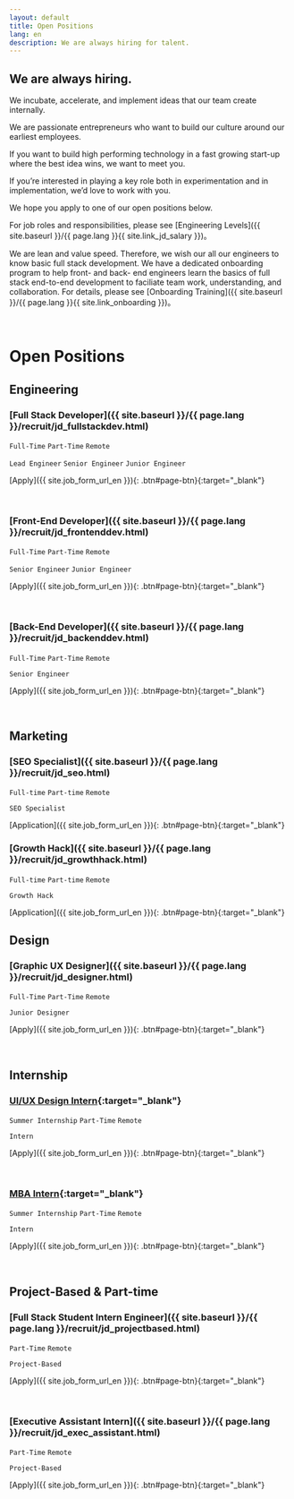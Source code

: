 ```yaml
---
layout: default
title: Open Positions
lang: en
description: We are always hiring for talent.
---
```




## We are always hiring.

We incubate, accelerate, and implement ideas that our team create internally.

We are passionate entrepreneurs who want to build our culture around our earliest employees.

If you want to build high performing technology in a fast growing start-up where the best idea wins, we want to meet you.

If you’re interested in playing a key role both in experimentation and in implementation, we’d love to work with you. 

We hope you apply to one of our open positions below.

For job roles and responsibilities, please see [Engineering Levels]({{ site.baseurl }}/{{ page.lang }}{{ site.link_jd_salary }})。

We are lean and value speed. Therefore, we wish our all our engineers to know basic full stack development. We have a dedicated onboarding program to help front- and back- end engineers learn the basics of full stack end-to-end development to faciliate team work, understanding, and collaboration. For details, please see [Onboarding Training]({{ site.baseurl }}/{{ page.lang }}{{ site.link_onboarding }})。

<br>

# Open Positions

## Engineering

### [Full Stack Developer]({{ site.baseurl }}/{{ page.lang }}/recruit/jd_fullstackdev.html)

`Full-Time` `Part-Time` `Remote`

`Lead Engineer`  `Senior Engineer`  `Junior Engineer`

[Apply]({{ site.job_form_url_en }}){: .btn#page-btn}{:target="_blank"}

<br>

### [Front-End Developer]({{ site.baseurl }}/{{ page.lang }}/recruit/jd_frontenddev.html)

`Full-Time` `Part-Time`  `Remote`

`Senior Engineer` `Junior Engineer`

[Apply]({{ site.job_form_url_en }}){: .btn#page-btn}{:target="_blank"}

<br>

### [Back-End Developer]({{ site.baseurl }}/{{ page.lang }}/recruit/jd_backenddev.html)

`Full-Time` `Part-Time`  `Remote`

`Senior Engineer`

[Apply]({{ site.job_form_url_en }}){: .btn#page-btn}{:target="_blank"}

<br>

<!--
### [iOS/Android Mobile App Developer](https://www.cakeresume.com/companies/avance-venture-lab/jobs/mobile-application-engineer-ios-android){:target="_blank"}

`Full-Time`  `Remote`

`Senior Engineer`

[Apply]({{ site.job_form_url_en }}){: .btn#page-btn}{:target="_blank"}

<br>

### [DevOps Engineer](https://www.cakeresume.com/companies/avance-venture-lab/jobs/devops-sre-engineer-remote-work){:target="_blank"}

`Full-Time`  `Remote`

`Junior Engineer`

[Apply]({{ site.job_form_url_en }}){: .btn#page-btn}{:target="_blank"}

<br>

### [QC/QA Engineer](https://www.cakeresume.com/companies/avance-venture-lab/jobs/qa-qc-engineer-remote-work){:target="_blank"}

`Full-Time`  `Remote`

`Junior Engineer`

[Apply]({{ site.job_form_url_en }}){: .btn#page-btn}{:target="_blank"}

<br>

-->

## Marketing

### [SEO Specialist]({{ site.baseurl }}/{{ page.lang }}/recruit/jd_seo.html)

`Full-time` `Part-time` `Remote`

`SEO Specialist`

[Application]({{ site.job_form_url_en }}){: .btn#page-btn}{:target="_blank"}

### [Growth Hack]({{ site.baseurl }}/{{ page.lang }}/recruit/jd_growthhack.html)

`Full-time` `Part-time` `Remote`

`Growth Hack`

[Application]({{ site.job_form_url_en }}){: .btn#page-btn}{:target="_blank"}

## Design

### [Graphic UX Designer]({{ site.baseurl }}/{{ page.lang }}/recruit/jd_designer.html)

`Full-Time` `Part-Time`  `Remote`

`Junior Designer`

[Apply]({{ site.job_form_url_en }}){: .btn#page-btn}{:target="_blank"}

<br>

## Internship

### [UI/UX Design Intern](https://www.avancevl.com/student){:target="_blank"}

`Summer Internship` `Part-Time`  `Remote`

`Intern`

[Apply]({{ site.job_form_url_en }}){: .btn#page-btn}{:target="_blank"}


<br>

### [MBA Intern](https://www.avancevl.com/student){:target="_blank"}

`Summer Internship` `Part-Time`  `Remote`

`Intern`

[Apply]({{ site.job_form_url_en }}){: .btn#page-btn}{:target="_blank"}

<br>

## Project-Based & Part-time

### [Full Stack Student Intern Engineer]({{ site.baseurl }}/{{ page.lang }}/recruit/jd_projectbased.html)

`Part-Time`  `Remote`

`Project-Based`

[Apply]({{ site.job_form_url_en }}){: .btn#page-btn}{:target="_blank"}

<br>

### [Executive Assistant Intern]({{ site.baseurl }}/{{ page.lang }}/recruit/jd_exec_assistant.html)

`Part-Time`  `Remote`

`Project-Based`

[Apply]({{ site.job_form_url_en }}){: .btn#page-btn}{:target="_blank"}

<br>